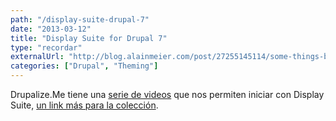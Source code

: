 ```yaml
---
path: "/display-suite-drupal-7"
date: "2013-03-12"
title: "Display Suite for Drupal 7"
type: "recordar"
externalUrl: "http://blog.alainmeier.com/post/27255145114/some-things-beginners-might-not-know-about-sublime-text"
categories: ["Drupal", "Theming"]
---
```


Drupalize.Me tiene una [serie de videos](http://drupalize.me/videos/display-suite-installation) que nos permiten iniciar con Display Suite, [un link más para la colección](http://leivajd.com/recordar/using-display-suite-drupal-7).
